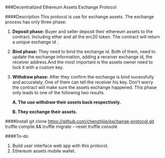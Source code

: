 ###Decentralized Ethereum Assets Exchange Protocol

####Description
This protocol is use for exchange assets. The exchange process has only three phase: 

1. **Deposit phase:** Buyer and seller deposit their ethereum assets to the contract. Including ether and all the erc20 token. The contract will return a unique exchange id .
2. **Bind phase:** They need to bind the exchange id. Both of them, need to update the exchange information, adding a receiver exchange id, the receiver address.And the most important is the assets owner need to lock it with a custom key.
3. **Withdraw phase:** After they confirm the exchange is bind sucessfully and accurately. One of them can tell the receiver his key. Don't worry the contract will make sure the assets exchange happened. This phase only leads to one of the following two results. 

	**A. The use withdraw their assets back respectively.**
	
	**B. They exchange their assets.**
		
####Install
	git clone https://github.com/chenzhijie/exchange-protocol.git
	truffle compile && truffle migrate --reset
	truffle console
	
	
####To-do
1. Build user interface web app with this protocol.
2. Ethereum assets mobile wallet.
